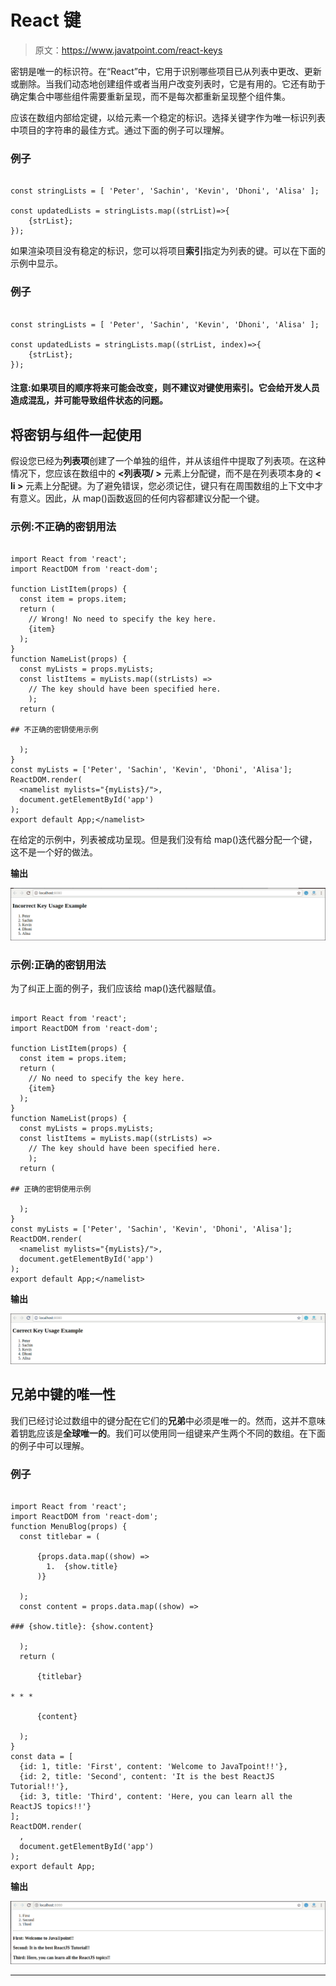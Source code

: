 # React 键

> 原文：<https://www.javatpoint.com/react-keys>

密钥是唯一的标识符。在“React”中，它用于识别哪些项目已从列表中更改、更新或删除。当我们动态地创建组件或者当用户改变列表时，它是有用的。它还有助于确定集合中哪些组件需要重新呈现，而不是每次都重新呈现整个组件集。

应该在数组内部给定键，以给元素一个稳定的标识。选择关键字作为唯一标识列表中项目的字符串的最佳方式。通过下面的例子可以理解。

### 例子

```

const stringLists = [ 'Peter', 'Sachin', 'Kevin', 'Dhoni', 'Alisa' ]; 

const updatedLists = stringLists.map((strList)=>{ 
    {strList}; 
}); 

```

如果渲染项目没有稳定的标识，您可以将项目**索引**指定为列表的键。可以在下面的示例中显示。

### 例子

```

const stringLists = [ 'Peter', 'Sachin', 'Kevin', 'Dhoni', 'Alisa' ]; 

const updatedLists = stringLists.map((strList, index)=>{ 
    {strList}; 
});

```

#### 注意:如果项目的顺序将来可能会改变，则不建议对键使用索引。它会给开发人员造成混乱，并可能导致组件状态的问题。

## 将密钥与组件一起使用

假设您已经为**列表项**创建了一个单独的组件，并从该组件中提取了列表项。在这种情况下，您应该在数组中的 **<列表项/ >** 元素上分配键，而不是在列表项本身的 **< li >** 元素上分配键。为了避免错误，您必须记住，键只有在周围数组的上下文中才有意义。因此，从 map()函数返回的任何内容都建议分配一个键。

### 示例:不正确的密钥用法

```

import React from 'react'; 
import ReactDOM from 'react-dom'; 

function ListItem(props) {
  const item = props.item;
  return (
    // Wrong! No need to specify the key here.
    {item}
  );
}
function NameList(props) {
  const myLists = props.myLists;
  const listItems = myLists.map((strLists) =>
    // The key should have been specified here.
    );
  return (

## 不正确的密钥使用示例

  );
}
const myLists = ['Peter', 'Sachin', 'Kevin', 'Dhoni', 'Alisa'];
ReactDOM.render(
  <namelist mylists="{myLists}/">,
  document.getElementById('app')
);
export default App;</namelist> 
```

在给定的示例中，列表被成功呈现。但是我们没有给 map()迭代器分配一个键，这不是一个好的做法。

**输出**

![React Keys](img/14a750619cac6a093e37881abc2b46ab.png)

### 示例:正确的密钥用法

为了纠正上面的例子，我们应该给 map()迭代器赋值。

```

import React from 'react'; 
import ReactDOM from 'react-dom'; 

function ListItem(props) {
  const item = props.item;
  return (
    // No need to specify the key here.
    {item}
  );
}
function NameList(props) {
  const myLists = props.myLists;
  const listItems = myLists.map((strLists) =>
    // The key should have been specified here.
    );
  return (

## 正确的密钥使用示例

  );
}
const myLists = ['Peter', 'Sachin', 'Kevin', 'Dhoni', 'Alisa'];
ReactDOM.render(
  <namelist mylists="{myLists}/">,
  document.getElementById('app')
);
export default App;</namelist> 
```

**输出**

![React Keys](img/2ba6a312abafb22359c4fda36bb29741.png)

## 兄弟中键的唯一性

我们已经讨论过数组中的键分配在它们的**兄弟**中必须是唯一的。然而，这并不意味着钥匙应该是**全球唯一的**。我们可以使用同一组键来产生两个不同的数组。在下面的例子中可以理解。

### 例子

```

import React from 'react'; 
import ReactDOM from 'react-dom'; 
function MenuBlog(props) {
  const titlebar = (

      {props.data.map((show) =>
        1.  {show.title}
      )}

  );
  const content = props.data.map((show) =>

### {show.title}: {show.content}

  );
  return (

      {titlebar}

* * *

      {content}

  );
}
const data = [
  {id: 1, title: 'First', content: 'Welcome to JavaTpoint!!'},
  {id: 2, title: 'Second', content: 'It is the best ReactJS Tutorial!!'},
  {id: 3, title: 'Third', content: 'Here, you can learn all the ReactJS topics!!'}
];
ReactDOM.render(
  ,
  document.getElementById('app')
);
export default App; 
```

**输出**

![React Keys](img/b81df11d0806165c5c35e242b954c061.png)

* * *